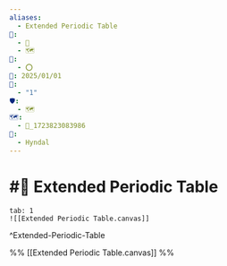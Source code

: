 ```yaml
---
aliases:
  - Extended Periodic Table
📁:
  - 🔀
  - 🗺️
🔀:
  - ⭕
📅: 2025/01/01
🔢:
  - "1"
🛡️:
  - 🗺️
🗺️:
  - 📁_1723823083986
👤:
  - Hyndal
---
```

# #🔀 Extended Periodic Table

```tabs
tab: 1
![[Extended Periodic Table.canvas]]
```

^Extended-Periodic-Table

%%
[[Extended Periodic Table.canvas]]
%%